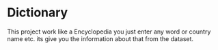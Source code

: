 # Dictionary

This project work like a Encyclopedia you just enter any word or country name etc. its give you the information about that from the dataset.
